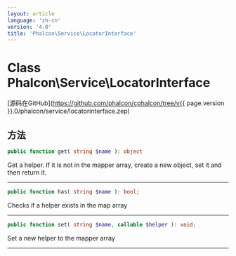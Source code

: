```yaml
---
layout: article
language: 'zh-cn'
version: '4.0'
title: 'Phalcon\Service\LocatorInterface'
---
```

# Class **Phalcon\Service\LocatorInterface**

[源码在GitHub](https://github.com/phalcon/cphalcon/tree/v{{ page.version }}.0/phalcon/service/locatorinterface.zep)

## 方法

```php
public function get( string $name ): object
```

Get a helper. If it is not in the mapper array, create a new object, set it and then return it.

* * *

```php
public function has( string $name ): bool;
```

Checks if a helper exists in the map array

* * *

```php
public function set( string $name, callable $helper ): void;
```

Set a new helper to the mapper array

* * *